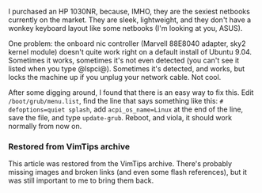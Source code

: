 <!-- :metadata:

title: HP Mini 1030NR Gigabit Ethernet Adapter and Linux
tags: Linux, Gadgets
publishedAt: 2009-08-04T21:42:18-07:00
summary:

I purchased an HP 1030NR, because, IMHO, they are the sexiest netbooks
currently on the market.  They are sleek, lightweight, and they don't have a
wonkey keyboard layout like some netbooks (I'm looking at you, ASUS).

-->

I purchased an HP 1030NR, because, IMHO, they are the sexiest netbooks
currently on the market.  They are sleek, lightweight, and they don't have a
wonkey keyboard layout like some netbooks (I'm looking at you, ASUS).

One problem: the onboard nic controller (Marvell 88E8040 adapter, sky2 kernel
module) doesn't quite work right on a default install of Ubuntu 9.04.
Sometimes it works, sometimes it's not even detected (you can't see it listed
when you type @lspci@).  Sometimes it's detected, and works, but locks the
machine up if you unplug your network cable.  Not cool.

After some digging around, I found that there is an easy way to fix this.  Edit
`/boot/grub/menu.list`, find the line that says something like this: `#
defoptions=quiet splash`, add `acpi_os_name=Linux` at the end of the line, save
the file, and type `update-grub`.  Reboot, and viola, it should work normally
from now on.

<div class="restored-from-archive">
  <h3>Restored from VimTips archive</h3>
  <p>
  This article was restored from the VimTips archive. There's probably
  missing images and broken links (and even some flash references), but it
  was still important to me to bring them back.
  </p>
</div>
